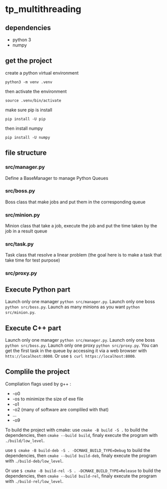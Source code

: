 # tp_multithreading

## dependencies
- python 3
- numpy


## get the project
create a python virtual environment
```
python3 -m venv .venv
```
then activate the environment
```
source .venv/bin/activate
```
make sure pip is install
```
pip install -U pip
```
then install numpy
```
pip install -U numpy
```

## file structure

### src/manager.py
Define a BaseManager to manage Python Queues

### src/boss.py
Boss class that make jobs and put them in the corresponding queue

### src/minion.py
Minion class that take a job, execute the job and put the time taken by the job in a result queue

### src/task.py
Task class that resolve a linear problem (the goal here is to make a task that take time for test purpose)

### src/proxy.py


## Execute Python part
Launch only one manager `python src/manager.py`.
Launch only one boss `python src/boss.py`.
Launch as many minions as you want `python src/minion.py`.

## Execute C++ part
Launch only one manager `python src/manager.py`.
Launch only one boss `python src/boss.py`.
Launch only one proxy `python src/proxy.py`.
You can get the first task in the queue by accessing it via a web browser with `htts://localhost:8000`.
Or use `$ curl https://localhost:8000`.


## Complile the project
Compliation flags used by g++ :
- -o0
- -os to minimize the size of exe file
- -o1
- -o2 (many of software are compliled with that)
- ...
- -o9

To build the project with cmake:
use `cmake -B build -S .` to build the dependencies, then `cmake --build build`, finaly execute the program with `./build/low_level`.

use `$ cmake -B build-deb -S . -DCMAKE_BUILD_TYPE=Debug` to build the dependencies, then `cmake --build build-deb`, finaly execute the program with `./build-deb/low_level`.

Or use `$ cmake -B build-rel -S . -DCMAKE_BUILD_TYPE=Release` to build the dependencies, then `cmake --build build-rel`, finaly execute the program with `./build-rel/low_level`.
